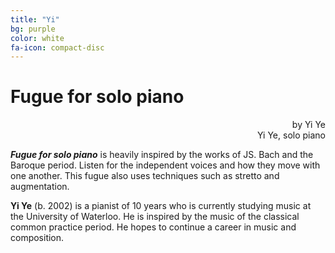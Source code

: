 ```yaml
---
title: "Yi"
bg: purple
color: white
fa-icon: compact-disc
---
```


# Fugue for solo piano

<div style="text-align: right">
by Yi Ye
<br>
Yi Ye, solo piano
</div>

***Fugue for solo piano*** is heavily inspired by the works of JS. Bach and the Baroque period. Listen for the independent voices and how they move with one another. This fugue also uses techniques such as stretto and augmentation.

**Yi Ye** (b. 2002) is a pianist of 10 years who is currently studying music at the University of Waterloo. He is inspired by the music of the classical common practice period. He hopes to continue a career in music and composition.